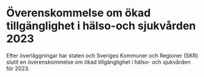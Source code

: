 # Överenskommelse om ökad tillgänglighet i hälso-och sjukvården 2023

Efter överläggningar har staten och Sveriges Kommuner och Regioner (SKR) slutit en överenskommelse om ökad tillgänglighet i hälso- och sjukvården för 2023.
